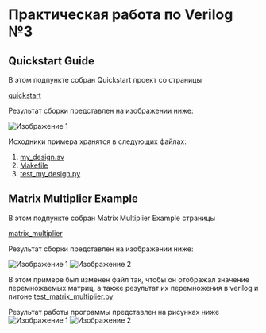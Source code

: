 # Практическая работа по Verilog №3
## Quickstart Guide

В этом подпункте собран Quickstart проект со страницы

[quickstart]([https://www.chipverify.com/verilog/verilog-always-block](https://docs.cocotb.org/en/stable/quickstart.html)https://docs.cocotb.org/en/stable/quickstart.html)

Результат сборки представлен на изображении ниже: 

![Изображение 1](https://github.com/Tamara-Kaplun/hw_fpga/blob/main/hw3/imagines/1.png)

Исходники примера хранятся в следующих файлах:

1. [my_design.sv](https://github.com/Tamara-Kaplun/hw_fpga/blob/main/hw3/my_design.sv)
2. [Makefile](https://github.com/Tamara-Kaplun/hw_fpga/blob/main/hw3/Makefile)
3. [test_my_design.py](https://github.com/Tamara-Kaplun/hw_fpga/blob/main/hw3/test_my_design.py)

## Matrix Multiplier Example 

В этом подпункте собран Matrix Multiplier Example страницы

[matrix_multiplier](https://github.com/cocotb/cocotb/tree/master/examples/matrix_multiplier)

Результат сборки представлен на изображении ниже: 

![Изображение 1](https://github.com/Tamara-Kaplun/hw_fpga/blob/main/hw3/imagines/3.png)
![Изображение 2](https://github.com/Tamara-Kaplun/hw_fpga/blob/main/hw3/imagines/2.png)


В этом примере был изменен файл так, чтобы он отображал значение перемножаемых матриц, а также результат их перемножения в verilog и питоне 
[test_matrix_multiplier.py](https://github.com/Tamara-Kaplun/hw_fpga/blob/main/hw3/mult_matrix/tests/test_matrix_multiplier.py)

Результат работы программы представлен на рисунках ниже
![Изображение 1](https://github.com/Tamara-Kaplun/hw_fpga/blob/main/hw3/imagines/4.png)
![Изображение 2](https://github.com/Tamara-Kaplun/hw_fpga/blob/main/hw3/imagines/5.png)
